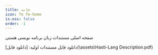 ```yaml
---
title: خانه
icon: fe fe-home
is-oss: false
order: -1
---
```


صفحه اصلی مستندات زبان برنامه نویسی هستی


دانلود فایل مستندات اولیه:
[دانلود فایل](\assets\Hasti-Lang Description.pdf)
